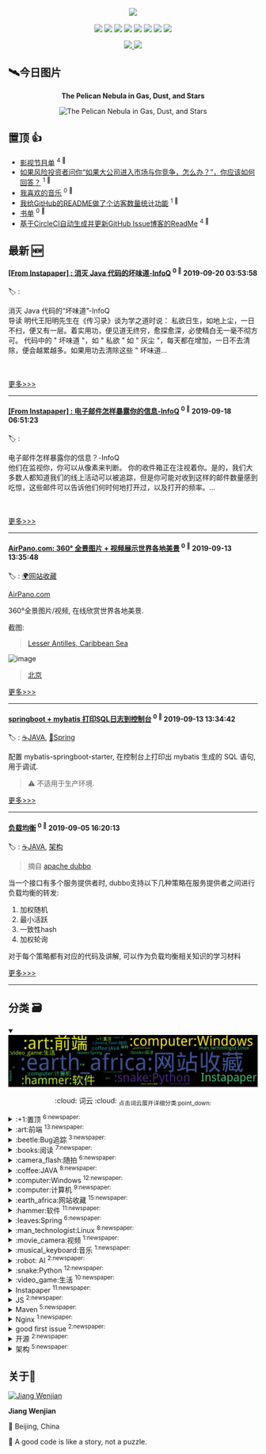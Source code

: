 
<p align='center'>
    <a href="#"><img src="assets/elaw.png" width="50%"/></a>
</p>

<p align='center'>
    <img src="https://badgen.net/circleci/github/jwenjian/elaw"/>
    <img src="https://badgen.net/badge/labels/24"/>
    <img src="https://badgen.net/github/issues/jwenjian/elaw"/>
    <img src="https://badgen.net/badge/last-commit/2019-09-26 00:09:37"/>
    <img src="https://badgen.net/github/forks/jwenjian/elaw"/>
    <img src="https://badgen.net/github/stars/jwenjian/elaw"/>
    <img src="https://badgen.net/github/watchers/jwenjian/elaw"/>
    <img src="https://badgen.net/github/release/jwenjian/elaw"/>
</p>

<p align='center'>
    <a href="https://github.com/jwenjian/visitor-count-badge">
        <img src="https://visitor-count-badge.herokuapp.com/total.svg?repo_id=jwenjian.elaw"/>
    </a>
    <a href="https://github.com/jwenjian/visitor-count-badge">
        <img src="https://visitor-count-badge.herokuapp.com/today.svg?repo_id=jwenjian.elaw"/>
    </a>
</p>

## :artificial_satellite:今日图片

<p align="center"><b>The Pelican Nebula in Gas, Dust, and Stars</b></p>

<p align="center">
    <img src="https://apod.nasa.gov/apod/image/1909/Pelican_Akar_960.jpg" alt="The Pelican Nebula in Gas, Dust, and Stars" title="The Pelican Nebula is slowly being transformed.  IC 5070, the official designation, is divided from the larger North America Nebula by a molecular cloud filled with dark dust.  The Pelican, however, receives much study because it is a particularly active mix of star formation and evolving gas clouds.  The featured picture was produced in three specific colors -- light emitted by sulfur, hydrogen, and oxygen --  that can help us to better understand these interactions.  The light from young energetic stars is slowly transforming the cold gas to hot gas, with the advancing boundary between the two, known as an ionization front, visible in bright orange on the right. Particularly dense tentacles of cold gas remain.  Millions of years from now this nebula might no longer be known as the Pelican, as the balance and placement of stars and gas will surely leave something that appears completely different." width="50%"/>
</p>


## 置顶 :thumbsup: 
- [影视节目单](https://github.com/jwenjian/elaw/issues/71)  <sup>4 :speech_balloon:</sup>  	 
- [如果风险投资者问你“如果大公司进入市场与你竞争，怎么办？”，你应该如何回答？](https://github.com/jwenjian/elaw/issues/70)  <sup>1 :speech_balloon:</sup>  	 
- [我喜欢的音乐](https://github.com/jwenjian/elaw/issues/67)  <sup>0 :speech_balloon:</sup>  	 
- [我给GitHub的README做了个访客数量统计功能](https://github.com/jwenjian/elaw/issues/43)  <sup>1 :speech_balloon:</sup>  	 
- [书单](https://github.com/jwenjian/elaw/issues/22)  <sup>0 :speech_balloon:</sup>  	 
- [基于CircleCI自动生成并更新GitHub Issue博客的ReadMe](https://github.com/jwenjian/elaw/issues/1)  <sup>4 :speech_balloon:</sup>  	 
## 最新 :new: 

#### [[From Instapaper] : 消灭 Java 代码的坏味道-InfoQ](https://github.com/jwenjian/elaw/issues/109) <sup>0 :speech_balloon:</sup> 	 2019-09-20 03:53:58

:label: : 

&#28040;&#28781; Java &#20195;&#30721;&#30340;&ldquo;&#22351;&#21619;&#36947;&rdquo;-InfoQ<br>
&#23548;&#35835; &#26126;&#20195;&#29579;&#38451;&#26126;&#20808;&#29983;&#22312;&#12298;&#20256;&#20064;&#24405;&#12299;&#35848;&#20026;&#23398;&#20043;&#36947;&#26102;&#35828;&#65306; &#31169;&#27442;&#26085;&#29983;&#65292;&#22914;&#22320;&#19978;&#23576;&#65292;&#19968;&#26085;&#19981;&#25195;&#65292;&#20415;&#21448;&#26377;&#19968;&#23618;&#12290;&#30528;&#23454;&#29992;&#21151;&#65292;&#20415;&#35265;&#36947;&#26080;&#32456;&#31351;&#65292;&#24840;&#25506;&#24840;&#28145;&#65292;&#24517;&#20351;&#31934;&#30333;&#26080;&#19968;&#27627;&#19981;&#24443;&#26041;&#21487;&#12290; &#20195;&#30721;&#20013;&#30340; " &#22351;&#21619;&#36947; "&#65292;&#22914; " &#31169;&#27442; " &#22914; " &#28784;&#23576; "&#65292;&#27599;&#22825;&#37117;&#22312;&#22686;&#21152;&#65292;&#19968;&#26085;&#19981;&#21435;&#28165;&#38500;&#65292;&#20415;&#20250;&#36234;&#32047;&#36234;&#22810;&#12290;&#22914;&#26524;&#29992;&#21151;&#21435;&#28165;&#38500;&#36825;&#20123; " &#22351;&#21619;&#36947;&hellip;<br>
<br>
<br>


[更多>>>](https://github.com/jwenjian/elaw/issues/109)

---


#### [[From Instapaper] : 电子邮件怎样暴露你的信息-InfoQ](https://github.com/jwenjian/elaw/issues/108) <sup>0 :speech_balloon:</sup> 	 2019-09-18 06:51:23

:label: : 

&#30005;&#23376;&#37038;&#20214;&#24590;&#26679;&#26292;&#38706;&#20320;&#30340;&#20449;&#24687;&#65311;-InfoQ<br>
&#20182;&#20204;&#22312;&#30417;&#35270;&#20320;&#65292;&#20320;&#21487;&#20197;&#20174;&#20687;&#32032;&#26469;&#21028;&#26029;&#12290; &#20320;&#30340;&#25910;&#20214;&#31665;&#27491;&#22312;&#27880;&#35270;&#30528;&#20320;&#12290;&#26159;&#30340;&#65292;&#25105;&#20204;&#22823;&#22810;&#25968;&#20154;&#37117;&#30693;&#36947;&#25105;&#20204;&#30340;&#32447;&#19978;&#27963;&#21160;&#21487;&#20197;&#34987;&#36861;&#36394;&#65292;&#20294;&#26159;&#20320;&#21487;&#33021;&#23545;&#25910;&#21040;&#36825;&#26679;&#30340;&#37038;&#20214;&#25968;&#37327;&#24863;&#21040;&#21507;&#24778;&#65292;&#36825;&#20123;&#37038;&#20214;&#21487;&#20197;&#21578;&#35785;&#20182;&#20204;&#20309;&#26102;&#20309;&#22320;&#25171;&#24320;&#36807;&#65292;&#20197;&#21450;&#25171;&#24320;&#30340;&#39057;&#29575;&#12290;&hellip;<br>
<br>
<br>


[更多>>>](https://github.com/jwenjian/elaw/issues/108)

---


#### [AirPano.com: 360° 全景图片 + 视频展示世界各地美景](https://github.com/jwenjian/elaw/issues/106) <sup>0 :speech_balloon:</sup> 	 2019-09-13 13:35:48

:label: : [:earth_africa:网站收藏](https://github.com/jwenjian/elaw/labels/%3Aearth_africa%3A%E7%BD%91%E7%AB%99%E6%94%B6%E8%97%8F)

[AirPano.com](https://www.airpano.com)

360°全景图片/视频, 在线欣赏世界各地美景.

截图:

> [Lesser Antilles, Caribbean Sea](https://www.airpano.com/360photo/caribbean/)

![image](https://user-images.githubusercontent.com/25657798/64866972-0da2d580-d66f-11e9-90d8-a95cf5d8d30c.png)

> [北京](https://www.airpano.com/360photo/Beijing-China/)



[更多>>>](https://github.com/jwenjian/elaw/issues/106)

---


#### [springboot + mybatis 打印SQL日志到控制台](https://github.com/jwenjian/elaw/issues/105) <sup>0 :speech_balloon:</sup> 	 2019-09-13 13:34:42

:label: : [:coffee:JAVA](https://github.com/jwenjian/elaw/labels/%3Acoffee%3AJAVA), [:leaves:Spring](https://github.com/jwenjian/elaw/labels/%3Aleaves%3ASpring)

配置 mybatis-springboot-starter, 在控制台上打印出 mybatis 生成的 SQL 语句, 用于调试.

> ⚠️  不适用于生产环境.



[更多>>>](https://github.com/jwenjian/elaw/issues/105)

---


#### [负载均衡](https://github.com/jwenjian/elaw/issues/104) <sup>0 :speech_balloon:</sup> 	 2019-09-05 16:20:13

:label: : [:coffee:JAVA](https://github.com/jwenjian/elaw/labels/%3Acoffee%3AJAVA), [架构](https://github.com/jwenjian/elaw/labels/%E6%9E%B6%E6%9E%84)

> 摘自 [apache dubbo](http://dubbo.apache.org/zh-cn/docs/source_code_guide/loadbalance.html)

当一个接口有多个服务提供者时, dubbo支持以下几种策略在服务提供者之间进行负载均衡的转发:
1. 加权随机
2. 最小活跃
3. 一致性hash
4. 加权轮询

对于每个策略都有对应的代码及讲解, 可以作为负载均衡相关知识的学习材料



[更多>>>](https://github.com/jwenjian/elaw/issues/104)

---


## 分类  :card_file_box: 

<details open="open">
    <summary>
        <img src="assets/wordcloud.png" title="词云, 点击展开详细分类" alt="词云， 点击展开详细分类">
        <p align="center">:cloud: 词云 :cloud: <sub>点击词云展开详细分类:point_down: </sub></p>
    </summary>


<details>
<summary>:+1:置顶	<sup>6:newspaper:</sup></summary>

- [影视节目单](https://github.com/jwenjian/elaw/issues/71)  <sup>4 :speech_balloon:</sup>  	 
- [如果风险投资者问你“如果大公司进入市场与你竞争，怎么办？”，你应该如何回答？](https://github.com/jwenjian/elaw/issues/70)  <sup>1 :speech_balloon:</sup>  	 
- [我喜欢的音乐](https://github.com/jwenjian/elaw/issues/67)  <sup>0 :speech_balloon:</sup>  	 
- [我给GitHub的README做了个访客数量统计功能](https://github.com/jwenjian/elaw/issues/43)  <sup>1 :speech_balloon:</sup>  	 
- [书单](https://github.com/jwenjian/elaw/issues/22)  <sup>0 :speech_balloon:</sup>  	 
- [基于CircleCI自动生成并更新GitHub Issue博客的ReadMe](https://github.com/jwenjian/elaw/issues/1)  <sup>4 :speech_balloon:</sup>  	 


</details>

<details>
<summary>:art:前端	<sup>13:newspaper:</sup></summary>

- [日本邮政官网 - 印章生成器](https://github.com/jwenjian/elaw/issues/95)  <sup>0 :speech_balloon:</sup>  	 
- [HTTP Content-type 对照表](https://github.com/jwenjian/elaw/issues/93)  <sup>0 :speech_balloon:</sup>  	 
- [Permission denied when running npm install](https://github.com/jwenjian/elaw/issues/90)  <sup>0 :speech_balloon:</sup>  	 
- [使用渐变一个div画Chrome浏览器logo](https://github.com/jwenjian/elaw/issues/80)  <sup>0 :speech_balloon:</sup>  	 
- [Brandmark Logo Maker - 基于人工智能的LOGO生成工具](https://github.com/jwenjian/elaw/issues/79)  <sup>0 :speech_balloon:</sup>  	 
- [[From Instapaper] : 臆病な魔女](https://github.com/jwenjian/elaw/issues/58)  <sup>3 :speech_balloon:</sup>  	 
- [[From Instapaper] : 前端必会四步带你吃透浏览器渲染基本原理](https://github.com/jwenjian/elaw/issues/55)  <sup>0 :speech_balloon:</sup>  	 
- [关于浏览器自动填充](https://github.com/jwenjian/elaw/issues/42)  <sup>0 :speech_balloon:</sup>  	 
- [insshot: 自动截屏保存ins用户的最新post](https://github.com/jwenjian/elaw/issues/34)  <sup>0 :speech_balloon:</sup>  	 
- [使用淘宝镜像安装puppeteer](https://github.com/jwenjian/elaw/issues/32)  <sup>0 :speech_balloon:</sup>  	 
- [TKinter教程](https://github.com/jwenjian/elaw/issues/25)  <sup>0 :speech_balloon:</sup>  	 
- [中国色-收集中国传统颜色的网站](https://github.com/jwenjian/elaw/issues/20)  <sup>0 :speech_balloon:</sup>  	 
- [CSS隐藏元素滚动条](https://github.com/jwenjian/elaw/issues/15)  <sup>0 :speech_balloon:</sup>  	 


</details>

<details>
<summary>:beetle:Bug追踪	<sup>3:newspaper:</sup></summary>

- [Permission denied when running npm install](https://github.com/jwenjian/elaw/issues/90)  <sup>0 :speech_balloon:</sup>  	 
- [Internet troubleshooting: website (www.microsoft.com) is online but isn't responding to connection attempts](https://github.com/jwenjian/elaw/issues/66)  <sup>0 :speech_balloon:</sup>  	 
- [C++: jni.h: no such file or directory ](https://github.com/jwenjian/elaw/issues/28)  <sup>0 :speech_balloon:</sup>  	 


</details>

<details>
<summary>:books:阅读	<sup>7:newspaper:</sup></summary>

- [An FBI Behaviour Expert Explains How to Quickly Build Trust With Anyone](https://github.com/jwenjian/elaw/issues/99)  <sup>0 :speech_balloon:</sup>  	 
- [微博-刘大可先生：关于“植物身上的黄金分割”的叫你恍然大悟的文章](https://github.com/jwenjian/elaw/issues/97)  <sup>0 :speech_balloon:</sup>  	 
- [如果风险投资者问你“如果大公司进入市场与你竞争，怎么办？”，你应该如何回答？](https://github.com/jwenjian/elaw/issues/70)  <sup>1 :speech_balloon:</sup>  	 
- [[From Instapaper] : 每家门上都挂个西瓜邻居拍照发上网你有素质的样子太美](https://github.com/jwenjian/elaw/issues/68)  <sup>0 :speech_balloon:</sup>  	 
- [[From Instapaper] : 关注英媒中国理所应当鄙视英国](https://github.com/jwenjian/elaw/issues/54)  <sup>0 :speech_balloon:</sup>  	 
- [[From Instapaper] : 中国为什么不搞多党竞争甚至一些党员干部都不知怎么回答](https://github.com/jwenjian/elaw/issues/47)  <sup>0 :speech_balloon:</sup>  	 
- [书单](https://github.com/jwenjian/elaw/issues/22)  <sup>0 :speech_balloon:</sup>  	 


</details>

<details>
<summary>:camera_flash:随拍	<sup>6:newspaper:</sup></summary>

- [近期生活随拍](https://github.com/jwenjian/elaw/issues/89)  <sup>0 :speech_balloon:</sup>  	 
- [青岛之行随拍](https://github.com/jwenjian/elaw/issues/44)  <sup>2 :speech_balloon:</sup>  	 
- [端午节随拍](https://github.com/jwenjian/elaw/issues/31)  <sup>0 :speech_balloon:</sup>  	 
- [2019年的第一次旅行](https://github.com/jwenjian/elaw/issues/17)  <sup>0 :speech_balloon:</sup>  	 
- [本周生活随拍](https://github.com/jwenjian/elaw/issues/10)  <sup>0 :speech_balloon:</sup>  	 
- [借光计划-798艺术区](https://github.com/jwenjian/elaw/issues/8)  <sup>0 :speech_balloon:</sup>  	 


</details>

<details>
<summary>:coffee:JAVA	<sup>8:newspaper:</sup></summary>

- [springboot + mybatis 打印SQL日志到控制台](https://github.com/jwenjian/elaw/issues/105)  <sup>0 :speech_balloon:</sup>  	 
- [负载均衡](https://github.com/jwenjian/elaw/issues/104)  <sup>0 :speech_balloon:</sup>  	 
- [如何在优雅地Spring 中实现消息的发送和消费](https://github.com/jwenjian/elaw/issues/85)  <sup>0 :speech_balloon:</sup>  	 
- [如何优雅关闭 Spring Boot 应用](https://github.com/jwenjian/elaw/issues/72)  <sup>0 :speech_balloon:</sup>  	 
- [start.spring.io支持在线预览生成的文件内容](https://github.com/jwenjian/elaw/issues/63)  <sup>1 :speech_balloon:</sup>  	 
- [[From Instapaper] : Java.lang.Void 与 void 的比较及使用](https://github.com/jwenjian/elaw/issues/60)  <sup>0 :speech_balloon:</sup>  	 
- [How to prevent XXE injection when convert xml to object in java](https://github.com/jwenjian/elaw/issues/37)  <sup>0 :speech_balloon:</sup>  	 
- [配置SpringBoot定时任务线程池](https://github.com/jwenjian/elaw/issues/21)  <sup>0 :speech_balloon:</sup>  	 


</details>

<details>
<summary>:computer:Windows	<sup>12:newspaper:</sup></summary>

- [[From Instapaper] : CPUID](https://github.com/jwenjian/elaw/issues/74)  <sup>0 :speech_balloon:</sup>  	 
- [如何在 Chromium 版 Edge 浏览器上安装 Google Chrome 应用商店的扩展](https://github.com/jwenjian/elaw/issues/73)  <sup>0 :speech_balloon:</sup>  	 
- [Internet troubleshooting: website (www.microsoft.com) is online but isn't responding to connection attempts](https://github.com/jwenjian/elaw/issues/66)  <sup>0 :speech_balloon:</sup>  	 
- [[From Instapaper] : Task Scheduler - Windows applications | Windows上的定时任务管理器](https://github.com/jwenjian/elaw/issues/57)  <sup>1 :speech_balloon:</sup>  	 
- [pydice: Python的GUI应用 - 课堂点名工具](https://github.com/jwenjian/elaw/issues/36)  <sup>1 :speech_balloon:</sup>  	 
- [PAGE - Python Automatic GUI Generator](https://github.com/jwenjian/elaw/issues/35)  <sup>0 :speech_balloon:</sup>  	 
- [调整Typora显示宽度](https://github.com/jwenjian/elaw/issues/18)  <sup>0 :speech_balloon:</sup>  	 
- [Windows截图工具-Snipaste](https://github.com/jwenjian/elaw/issues/13)  <sup>0 :speech_balloon:</sup>  	 
- [Windows工具-制作启动U盘](https://github.com/jwenjian/elaw/issues/11)  <sup>0 :speech_balloon:</sup>  	 
- [智能屏幕护眼软件: f.lux](https://github.com/jwenjian/elaw/issues/5)  <sup>0 :speech_balloon:</sup>  	 
- [windows系统-gif 动画录制软件](https://github.com/jwenjian/elaw/issues/4)  <sup>0 :speech_balloon:</sup>  	 
- [谷歌浏览器原生支持触控板快速前进后退](https://github.com/jwenjian/elaw/issues/3)  <sup>0 :speech_balloon:</sup>  	 


</details>

<details>
<summary>:computer:计算机	<sup>9:newspaper:</sup></summary>

- [使用Alt-svc自举  HTTP/3 explained](https://github.com/jwenjian/elaw/issues/98)  <sup>0 :speech_balloon:</sup>  	 
- [[From Instapaper] : Distinguished Names](https://github.com/jwenjian/elaw/issues/51)  <sup>0 :speech_balloon:</sup>  	 
- [[From Instapaper] : Http response header - Age](https://github.com/jwenjian/elaw/issues/50)  <sup>0 :speech_balloon:</sup>  	 
- [关于浏览器自动填充](https://github.com/jwenjian/elaw/issues/42)  <sup>0 :speech_balloon:</sup>  	 
- [C++: Ignore warnings C4996](https://github.com/jwenjian/elaw/issues/30)  <sup>0 :speech_balloon:</sup>  	 
- [C++: 引用和指针](https://github.com/jwenjian/elaw/issues/29)  <sup>0 :speech_balloon:</sup>  	 
- [C++: jni.h: no such file or directory ](https://github.com/jwenjian/elaw/issues/28)  <sup>0 :speech_balloon:</sup>  	 
- [C语言-位运算符](https://github.com/jwenjian/elaw/issues/27)  <sup>0 :speech_balloon:</sup>  	 
- [HSTS](https://github.com/jwenjian/elaw/issues/14)  <sup>0 :speech_balloon:</sup>  	 


</details>

<details>
<summary>:earth_africa:网站收藏	<sup>15:newspaper:</sup></summary>

- [AirPano.com: 360° 全景图片 + 视频展示世界各地美景](https://github.com/jwenjian/elaw/issues/106)  <sup>0 :speech_balloon:</sup>  	 
- [Mixkit 发布免费可商用的艺术画与插图平台 - 小众软件](https://github.com/jwenjian/elaw/issues/101)  <sup>0 :speech_balloon:</sup>  	 
- [ColouriseSG: 利用AI给黑白照片上色](https://github.com/jwenjian/elaw/issues/96)  <sup>0 :speech_balloon:</sup>  	 
- [日本邮政官网 - 印章生成器](https://github.com/jwenjian/elaw/issues/95)  <sup>0 :speech_balloon:</sup>  	 
- [PowerPoint Countdown Timer](https://github.com/jwenjian/elaw/issues/94)  <sup>0 :speech_balloon:</sup>  	 
- [HTTP Content-type 对照表](https://github.com/jwenjian/elaw/issues/93)  <sup>0 :speech_balloon:</sup>  	 
- [remove.bg - Remove Background from Image  ](https://github.com/jwenjian/elaw/issues/92)  <sup>0 :speech_balloon:</sup>  	 
- [Brandmark Logo Maker - 基于人工智能的LOGO生成工具](https://github.com/jwenjian/elaw/issues/79)  <sup>0 :speech_balloon:</sup>  	 
- [Codeimg.io 代码 -> 图片 -> 分享](https://github.com/jwenjian/elaw/issues/78)  <sup>0 :speech_balloon:</sup>  	 
- [[From Instapaper] : 臆病な魔女](https://github.com/jwenjian/elaw/issues/58)  <sup>3 :speech_balloon:</sup>  	 
- [[From Instapaper] : 西尾維新オフィシャルサイト](https://github.com/jwenjian/elaw/issues/53)  <sup>1 :speech_balloon:</sup>  	 
- [HTTP CAT: 用猫的图片来形象的表示每一个http状态码](https://github.com/jwenjian/elaw/issues/45)  <sup>0 :speech_balloon:</sup>  	 
- [中国色-收集中国传统颜色的网站](https://github.com/jwenjian/elaw/issues/20)  <sup>0 :speech_balloon:</sup>  	 
- [Linux命令在线查询手册](https://github.com/jwenjian/elaw/issues/12)  <sup>0 :speech_balloon:</sup>  	 
- [Windows工具-制作启动U盘](https://github.com/jwenjian/elaw/issues/11)  <sup>0 :speech_balloon:</sup>  	 


</details>

<details>
<summary>:hammer:软件	<sup>11:newspaper:</sup></summary>

- [PowerPoint Countdown Timer](https://github.com/jwenjian/elaw/issues/94)  <sup>0 :speech_balloon:</sup>  	 
- [[From Instapaper] : CPUID](https://github.com/jwenjian/elaw/issues/74)  <sup>0 :speech_balloon:</sup>  	 
- [如何在 Chromium 版 Edge 浏览器上安装 Google Chrome 应用商店的扩展](https://github.com/jwenjian/elaw/issues/73)  <sup>0 :speech_balloon:</sup>  	 
- [C++: Ignore warnings C4996](https://github.com/jwenjian/elaw/issues/30)  <sup>0 :speech_balloon:</sup>  	 
- [Eclipse.ini使用-vm参数指定JVM](https://github.com/jwenjian/elaw/issues/26)  <sup>0 :speech_balloon:</sup>  	 
- [Eclipse网络代理配置](https://github.com/jwenjian/elaw/issues/19)  <sup>0 :speech_balloon:</sup>  	 
- [调整Typora显示宽度](https://github.com/jwenjian/elaw/issues/18)  <sup>0 :speech_balloon:</sup>  	 
- [Windows截图工具-Snipaste](https://github.com/jwenjian/elaw/issues/13)  <sup>0 :speech_balloon:</sup>  	 
- [Windows工具-制作启动U盘](https://github.com/jwenjian/elaw/issues/11)  <sup>0 :speech_balloon:</sup>  	 
- [智能屏幕护眼软件: f.lux](https://github.com/jwenjian/elaw/issues/5)  <sup>0 :speech_balloon:</sup>  	 
- [windows系统-gif 动画录制软件](https://github.com/jwenjian/elaw/issues/4)  <sup>0 :speech_balloon:</sup>  	 


</details>

<details>
<summary>:leaves:Spring	<sup>6:newspaper:</sup></summary>

- [springboot + mybatis 打印SQL日志到控制台](https://github.com/jwenjian/elaw/issues/105)  <sup>0 :speech_balloon:</sup>  	 
- [如何在优雅地Spring 中实现消息的发送和消费](https://github.com/jwenjian/elaw/issues/85)  <sup>0 :speech_balloon:</sup>  	 
- [如何优雅关闭 Spring Boot 应用](https://github.com/jwenjian/elaw/issues/72)  <sup>0 :speech_balloon:</sup>  	 
- [start.spring.io支持在线预览生成的文件内容](https://github.com/jwenjian/elaw/issues/63)  <sup>1 :speech_balloon:</sup>  	 
- [How to add custom properties to manifest file with spring boot](https://github.com/jwenjian/elaw/issues/24)  <sup>0 :speech_balloon:</sup>  	 
- [配置SpringBoot定时任务线程池](https://github.com/jwenjian/elaw/issues/21)  <sup>0 :speech_balloon:</sup>  	 


</details>

<details>
<summary>:man_technologist:Linux	<sup>8:newspaper:</sup></summary>

- [Docker配置HTTP/HTTPS代理](https://github.com/jwenjian/elaw/issues/88)  <sup>0 :speech_balloon:</sup>  	 
- [vbox ubuntu虚拟机扩容方案 虚拟分配空间转换为实际分配空间](https://github.com/jwenjian/elaw/issues/87)  <sup>0 :speech_balloon:</sup>  	 
- [在Ubuntu上安装nodejs、npm](https://github.com/jwenjian/elaw/issues/65)  <sup>1 :speech_balloon:</sup>  	 
- [为Ubuntu系统包管理工具apt配置代理](https://github.com/jwenjian/elaw/issues/61)  <sup>0 :speech_balloon:</sup>  	 
- [调整Typora显示宽度](https://github.com/jwenjian/elaw/issues/18)  <sup>0 :speech_balloon:</sup>  	 
- [Linux命令在线查询手册](https://github.com/jwenjian/elaw/issues/12)  <sup>0 :speech_balloon:</sup>  	 
- [Linux-编译安装nginx源码](https://github.com/jwenjian/elaw/issues/9)  <sup>0 :speech_balloon:</sup>  	 
- [Nginx代理Oracle数据库连接](https://github.com/jwenjian/elaw/issues/6)  <sup>0 :speech_balloon:</sup>  	 


</details>

<details>
<summary>:movie_camera:视频	<sup>1:newspaper:</sup></summary>

- [我们的生活多愉快~](https://github.com/jwenjian/elaw/issues/7)  <sup>0 :speech_balloon:</sup>  	 


</details>

<details>
<summary>:musical_keyboard:音乐	<sup>1:newspaper:</sup></summary>

- [我喜欢的音乐](https://github.com/jwenjian/elaw/issues/67)  <sup>0 :speech_balloon:</sup>  	 


</details>

<details>
<summary>:robot: AI	<sup>2:newspaper:</sup></summary>

- [ColouriseSG: 利用AI给黑白照片上色](https://github.com/jwenjian/elaw/issues/96)  <sup>0 :speech_balloon:</sup>  	 
- [remove.bg - Remove Background from Image  ](https://github.com/jwenjian/elaw/issues/92)  <sup>0 :speech_balloon:</sup>  	 


</details>

<details>
<summary>:snake:Python	<sup>12:newspaper:</sup></summary>

- [Predictably Random](https://github.com/jwenjian/elaw/issues/103)  <sup>0 :speech_balloon:</sup>  	 
- [Python_uuid 学习总结](https://github.com/jwenjian/elaw/issues/91)  <sup>0 :speech_balloon:</sup>  	 
- [[From Instapaper] : How to use Python virtualenv](https://github.com/jwenjian/elaw/issues/64)  <sup>1 :speech_balloon:</sup>  	 
- [[From Instapaper] : The Flask Mega-Tutorial Part I: Hello World! - miguelgrinberg.com](https://github.com/jwenjian/elaw/issues/62)  <sup>2 :speech_balloon:</sup>  	 
- [我给GitHub的README做了个访客数量统计功能](https://github.com/jwenjian/elaw/issues/43)  <sup>1 :speech_balloon:</sup>  	 
- [Python: 对数组进行选择排序](https://github.com/jwenjian/elaw/issues/41)  <sup>0 :speech_balloon:</sup>  	 
- [Python: 对数组进行插入排序](https://github.com/jwenjian/elaw/issues/40)  <sup>0 :speech_balloon:</sup>  	 
- [Python操作剪贴板](https://github.com/jwenjian/elaw/issues/38)  <sup>0 :speech_balloon:</sup>  	 
- [pydice: Python的GUI应用 - 课堂点名工具](https://github.com/jwenjian/elaw/issues/36)  <sup>1 :speech_balloon:</sup>  	 
- [PAGE - Python Automatic GUI Generator](https://github.com/jwenjian/elaw/issues/35)  <sup>0 :speech_balloon:</sup>  	 
- [TKinter教程](https://github.com/jwenjian/elaw/issues/25)  <sup>0 :speech_balloon:</sup>  	 
- [转载-浅谈 Python 的 with 语句](https://github.com/jwenjian/elaw/issues/23)  <sup>0 :speech_balloon:</sup>  	 


</details>

<details>
<summary>:video_game:生活	<sup>10:newspaper:</sup></summary>

- [近期生活随拍](https://github.com/jwenjian/elaw/issues/89)  <sup>0 :speech_balloon:</sup>  	 
- [舒尔特训练法](https://github.com/jwenjian/elaw/issues/75)  <sup>0 :speech_balloon:</sup>  	 
- [影视节目单](https://github.com/jwenjian/elaw/issues/71)  <sup>4 :speech_balloon:</sup>  	 
- [高铁/动车上插座都在什么位置](https://github.com/jwenjian/elaw/issues/59)  <sup>2 :speech_balloon:</sup>  	 
- [书单](https://github.com/jwenjian/elaw/issues/22)  <sup>0 :speech_balloon:</sup>  	 
- [2019年的第一次旅行](https://github.com/jwenjian/elaw/issues/17)  <sup>0 :speech_balloon:</sup>  	 
- [bye 2018](https://github.com/jwenjian/elaw/issues/16)  <sup>3 :speech_balloon:</sup>  	 
- [本周生活随拍](https://github.com/jwenjian/elaw/issues/10)  <sup>0 :speech_balloon:</sup>  	 
- [借光计划-798艺术区](https://github.com/jwenjian/elaw/issues/8)  <sup>0 :speech_balloon:</sup>  	 
- [我们的生活多愉快~](https://github.com/jwenjian/elaw/issues/7)  <sup>0 :speech_balloon:</sup>  	 


</details>

<details>
<summary>Instapaper	<sup>11:newspaper:</sup></summary>

- [LinkedIn如何在一台机器上支持几十万条长连接？](https://github.com/jwenjian/elaw/issues/77)  <sup>0 :speech_balloon:</sup>  	 
- [[From Instapaper] : C/C 静态链接库(.a) 与 动态链接库(.so) - 52php - 博客园](https://github.com/jwenjian/elaw/issues/76)  <sup>0 :speech_balloon:</sup>  	 
- [[From Instapaper] : Task Scheduler - Windows applications | Windows上的定时任务管理器](https://github.com/jwenjian/elaw/issues/57)  <sup>1 :speech_balloon:</sup>  	 
- [[From Instapaper] : Should Neil Armstrongs Bootprints Be on the Moon Forever](https://github.com/jwenjian/elaw/issues/56)  <sup>1 :speech_balloon:</sup>  	 
- [[From Instapaper] : 前端必会四步带你吃透浏览器渲染基本原理](https://github.com/jwenjian/elaw/issues/55)  <sup>0 :speech_balloon:</sup>  	 
- [[From Instapaper] : 关注英媒中国理所应当鄙视英国](https://github.com/jwenjian/elaw/issues/54)  <sup>0 :speech_balloon:</sup>  	 
- [[From Instapaper] : 西尾維新オフィシャルサイト](https://github.com/jwenjian/elaw/issues/53)  <sup>1 :speech_balloon:</sup>  	 
- [[From Instapaper] : Distinguished Names](https://github.com/jwenjian/elaw/issues/51)  <sup>0 :speech_balloon:</sup>  	 
- [[From Instapaper] : Http response header - Age](https://github.com/jwenjian/elaw/issues/50)  <sup>0 :speech_balloon:</sup>  	 
- [[From Instapaper] : maven getting "Not Authorized" when trying to access nexus private repository](https://github.com/jwenjian/elaw/issues/48)  <sup>0 :speech_balloon:</sup>  	 
- [[From Instapaper] : 中国为什么不搞多党竞争甚至一些党员干部都不知怎么回答](https://github.com/jwenjian/elaw/issues/47)  <sup>0 :speech_balloon:</sup>  	 


</details>

<details>
<summary>JS	<sup>2:newspaper:</sup></summary>

- [Permission denied when running npm install](https://github.com/jwenjian/elaw/issues/90)  <sup>0 :speech_balloon:</sup>  	 
- [[From Instapaper] : 西尾維新オフィシャルサイト](https://github.com/jwenjian/elaw/issues/53)  <sup>1 :speech_balloon:</sup>  	 


</details>

<details>
<summary>Maven	<sup>5:newspaper:</sup></summary>

- [Install parent POM without building Child modules](https://github.com/jwenjian/elaw/issues/82)  <sup>0 :speech_balloon:</sup>  	 
- [[From Instapaper] : maven getting "Not Authorized" when trying to access nexus private repository](https://github.com/jwenjian/elaw/issues/48)  <sup>0 :speech_balloon:</sup>  	 
- [Maven: maven-dependency-plugin:get 通过命令行下载jar包到本地仓库 无需pom文件](https://github.com/jwenjian/elaw/issues/39)  <sup>0 :speech_balloon:</sup>  	 
- [Maven: mvn clean install --fail-at-end](https://github.com/jwenjian/elaw/issues/33)  <sup>0 :speech_balloon:</sup>  	 
- [How to add custom properties to manifest file with spring boot](https://github.com/jwenjian/elaw/issues/24)  <sup>0 :speech_balloon:</sup>  	 


</details>

<details>
<summary>Nginx	<sup>1:newspaper:</sup></summary>

- [Linux-编译安装nginx源码](https://github.com/jwenjian/elaw/issues/9)  <sup>0 :speech_balloon:</sup>  	 


</details>

<details>
<summary>good first issue	<sup>2:newspaper:</sup></summary>

- [如果风险投资者问你“如果大公司进入市场与你竞争，怎么办？”，你应该如何回答？](https://github.com/jwenjian/elaw/issues/70)  <sup>1 :speech_balloon:</sup>  	 
- [基于CircleCI自动生成并更新GitHub Issue博客的ReadMe](https://github.com/jwenjian/elaw/issues/1)  <sup>4 :speech_balloon:</sup>  	 


</details>

<details>
<summary>开源	<sup>2:newspaper:</sup></summary>

- [比拼 Kafka 大数据分析新秀Pulsar到底好在哪-InfoQ](https://github.com/jwenjian/elaw/issues/100)  <sup>0 :speech_balloon:</sup>  	 
- [一款与 Python 深度集成的 Excel IDE](https://github.com/jwenjian/elaw/issues/84)  <sup>0 :speech_balloon:</sup>  	 


</details>

<details>
<summary>架构	<sup>5:newspaper:</sup></summary>

- [负载均衡](https://github.com/jwenjian/elaw/issues/104)  <sup>0 :speech_balloon:</sup>  	 
- [比拼 Kafka 大数据分析新秀Pulsar到底好在哪-InfoQ](https://github.com/jwenjian/elaw/issues/100)  <sup>0 :speech_balloon:</sup>  	 
- [RocketMQ与kafka对比18项差异](https://github.com/jwenjian/elaw/issues/83)  <sup>0 :speech_balloon:</sup>  	 
- [白话中台战略 - InfoQ](https://github.com/jwenjian/elaw/issues/81)  <sup>0 :speech_balloon:</sup>  	 
- [LinkedIn如何在一台机器上支持几十万条长连接？](https://github.com/jwenjian/elaw/issues/77)  <sup>0 :speech_balloon:</sup>  	 


</details>


</details>    

## 关于:boy: 

[<img alt="Jiang Wenjian" src="https://avatars3.githubusercontent.com/u/25657798?v=4" width="233"/>](https://github.com/jwenjian)

**Jiang Wenjian**

:round_pushpin: Beijing, China

:black_flag: A good code is like a story, not a puzzle.
